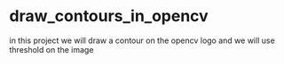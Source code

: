 # draw_contours_in_opencv
in this project we will draw a contour on the opencv logo and we will use threshold on the image
